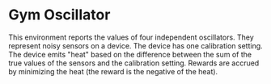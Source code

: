 # Gym Oscillator

This environment reports the values of four independent oscillators. They
represent noisy sensors on a device. The device has one calibration setting.
The device emits "heat" based on the difference between the sum of the true
values of the sensors and the calibration setting. Rewards are accrued by
minimizing the heat (the reward is the negative of the heat).

